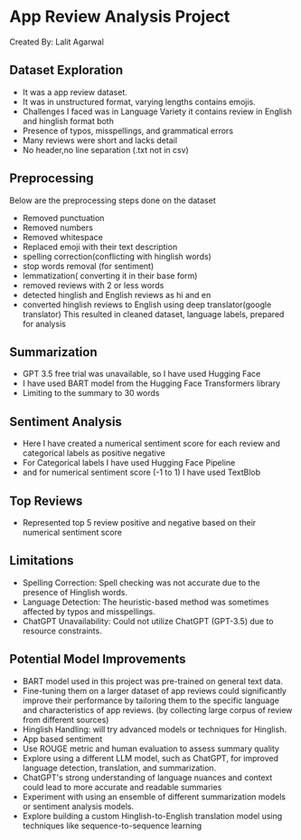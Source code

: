 # App Review Analysis Project

Created By: Lalit Agarwal
 
## Dataset Exploration
- It was a app review dataset.
- It was in unstructured format, varying lengths contains emojis.
- Challenges I faced was in Language Variety it contains review in English and hinglish format both
- Presence of typos, misspellings, and grammatical errors
- Many reviews were short and lacks detail
- No header,no line separation (.txt not in csv)

## Preprocessing
Below are the preprocessing steps done on the dataset
- Removed punctuation
- Removed numbers
- Removed whitespace
- Replaced emoji with their text description
- spelling correction(conflicting with hinglish words)
- stop words removal (for sentiment)
- lemmatization( converting it in their base form)
- removed reviews with 2 or less words
- detected hinglish and English reviews as hi and en
- converted hinglish reviews to English using deep translator(google translator)
This resulted in cleaned dataset, language labels, prepared for analysis

## Summarization
- GPT 3.5 free trial was unavailable, so I have used Hugging Face
- I have used BART model from the Hugging Face Transformers library
- Limiting to the summary to 30 words

## Sentiment Analysis
- Here I have created a numerical sentiment score for each review and categorical labels as positive negative
- For Categorical labels I have used Hugging Face Pipeline
- and for numerical sentiment score (-1 to 1) I have used TextBlob
 
## Top Reviews
- Represented top 5 review positive and negative based on their numerical sentiment score

## Limitations
- Spelling Correction: Spell checking was not accurate due to the presence of Hinglish words.
- Language Detection: The heuristic-based method was sometimes affected by typos and misspellings.
- ChatGPT Unavailability: Could not utilize ChatGPT (GPT-3.5) due to resource constraints.

## Potential Model Improvements
- BART model used in this project was pre-trained on general text data.
- Fine-tuning them on a larger dataset of app reviews could significantly improve their performance by tailoring them to the specific language and characteristics of app reviews. (by collecting large corpus of  review from different sources)
- Hinglish Handling: will try advanced models or techniques for Hinglish.
- App based sentiment
- Use ROUGE metric and human evaluation to assess summary quality
- Explore using a different LLM model, such as ChatGPT, for improved language detection, translation, and summarization.
- ChatGPT's strong understanding of language nuances and context could lead to more accurate and readable summaries
- Experiment with using an ensemble of different summarization models or sentiment analysis models.
- Explore building a custom Hinglish-to-English translation model using techniques like sequence-to-sequence learning
